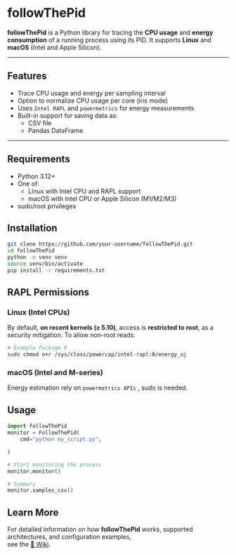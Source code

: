 # followThePid

**followThePid** is a Python library for tracing the **CPU usage** and **energy consumption** of a running process using its PID.
It supports **Linux** and **macOS** (Intel and Apple Silicon).

---

## Features

- Trace CPU usage and energy per sampling interval
- Option to normalize CPU usage per core (iris mode)
- Uses `Intel RAPL` and `powermetrics` for energy measurements
- Built-in support for saving data as:
  - CSV file
  - Pandas DataFrame
---

## Requirements
- Python 3.12+
- One of:
  - Linux with Intel CPU and RAPL support
  - macOS with Intel CPU or Apple Silicon (M1/M2/M3)
- sudo/root privileges


## Installation
```bash
git clone https://github.com/your-username/followThePid.git
cd followThePid
python -m venv venv
source venv/bin/activate
pip install -r requirements.txt
```

## RAPL Permissions

### Linux (Intel CPUs)
By default, **on recent kernels (≥ 5.10)**, access is **restricted to root**, as a security mitigation. To allow non-root reads:
```bash
# Example Package 0
sudo chmod o+r /sys/class/powercap/intel-rapl:0/energy_uj 
```

### macOS (Intel and M-series)
Energy estimation rely on `powermetrics APIs` , sudo is needed.


## Usage
```python
import followThePid 
monitor = FollowThePid(
    cmd="python my_script.py",

)

# Start monitoring the process
monitor.monitor() 

# Summary
monitor.samples_csv()
```

## Learn More

For detailed information on how **followThePid** works, supported architectures, and configuration examples,  
see the [📘 Wiki](https://github.com/se-fbk/followThePid/wiki/FollowThePid).
